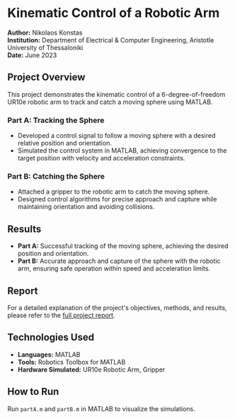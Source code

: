 # Kinematic Control of a Robotic Arm

**Author:** Nikolaos Konstas  
**Institution:** Department of Electrical & Computer Engineering, Aristotle University of Thessaloniki  
**Date:** June 2023  

## Project Overview

This project demonstrates the kinematic control of a 6-degree-of-freedom UR10e robotic arm to track and catch a moving sphere using MATLAB.

### Part A: Tracking the Sphere
- Developed a control signal to follow a moving sphere with a desired relative position and orientation.
- Simulated the control system in MATLAB, achieving convergence to the target position with velocity and acceleration constraints.

### Part B: Catching the Sphere
- Attached a gripper to the robotic arm to catch the moving sphere.
- Designed control algorithms for precise approach and capture while maintaining orientation and avoiding collisions.

## Results

- **Part A:** Successful tracking of the moving sphere, achieving the desired position and orientation.
- **Part B:** Accurate approach and capture of the sphere with the robotic arm, ensuring safe operation within speed and acceleration limits.

## Report

For a detailed explanation of the project's objectives, methods, and results, please refer to the [full project report](Report.pdf).

## Technologies Used

- **Languages:** MATLAB  
- **Tools:** Robotics Toolbox for MATLAB  
- **Hardware Simulated:** UR10e Robotic Arm, Gripper  

## How to Run

Run `partA.m` and `partB.m` in MATLAB to visualize the simulations.
